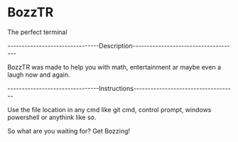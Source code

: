 # BozzTR

The perfect terminal

--------------------------------Description-------------------------------------

BozzTR was made to help you with math, entertainment ar maybe even a laugh now and 
again.

--------------------------------Instructions------------------------------------

Use the file location in any cmd like git cmd, control prompt, windows powershell or anythink like so.



So what are you waiting for? Get Bozzing!
